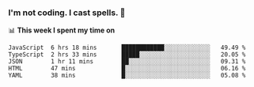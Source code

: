 ### I'm not coding. I cast spells. 🎩

📊 **This week I spent my time on**
<!--START_SECTION:waka-->
```text
JavaScript  6 hrs 18 mins       ████████████░░░░░░░░░░░░░   49.49 % 
TypeScript  2 hrs 33 mins       █████░░░░░░░░░░░░░░░░░░░░   20.05 % 
JSON        1 hr 11 mins        ██░░░░░░░░░░░░░░░░░░░░░░░   09.31 % 
HTML        47 mins             █░░░░░░░░░░░░░░░░░░░░░░░░   06.16 % 
YAML        38 mins             █░░░░░░░░░░░░░░░░░░░░░░░░   05.08 %
```
<!--END_SECTION:waka-->

